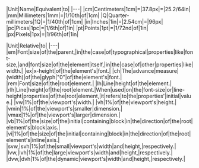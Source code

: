 |Unit|Name|Equivalent|to|
|---|
|cm|Centimeters|1cm|=|37.8px|=|25.2/64in|
|mm|Millimeters|1mm|=|1/10th|of|1cm|
|Q|Quarter-millimeters|1Q|=|1/40th|of|1cm|
|in|Inches|1in|=|2.54cm|=|96px|
|pc|Picas|1pc|=|1/6th|of|1in|
|pt|Points|1pt|=|1/72nd|of|1in|
|px|Pixels|1px|=|1/96th|of|1in|

|Unit|Relative|to|
|---|
|em|Font|size|of|the|parent,|in|the|case|of|typographical|properties|like|font-size,|and|font|size|of|the|element|itself,|in|the|case|of|other|properties|like|width.|
|ex|x-height|of|the|element's|font.|
|ch|The|advance|measure|(width)|of|the|glyph|"0"|of|the|element's|font.|
|rem|Font|size|of|the|root|element.|
|lh|Line|height|of|the|element.|
|rlh|Line|height|of|the|root|element.|When|used|on|the|font-size|or|line-height|properties|of|the|root|element,|it|refers|to|the|properties'|initial|value.|
|vw|1%|of|the|viewport's|width.|
|vh|1%|of|the|viewport's|height.|
|vmin|1%|of|the|viewport's|smaller|dimension.|
|vmax|1%|of|the|viewport's|larger|dimension.|
|vb|1%|of|the|size|of|the|initial|containing|block|in|the|direction|of|the|root|element's|block|axis.|
|vi|1%|of|the|size|of|the|initial|containing|block|in|the|direction|of|the|root|element's|inline|axis.|
|svw,|svh|1%|of|the|small|viewport's|width|and|height,|respectively.|
|lvw,|lvh|1%|of|the|large|viewport's|width|and|height,|respectively.|
|dvw,|dvh|1%|of|the|dynamic|viewport's|width|and|height,|respectively.|